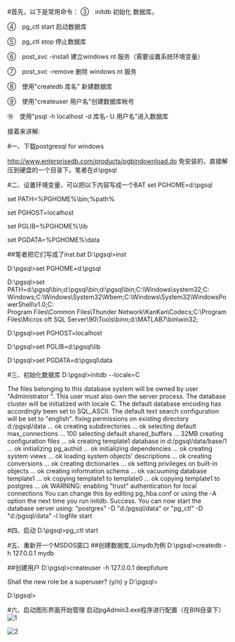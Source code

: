 
#首先，以下是常用命令：
③　initdb 初始化 数据库。

④　pg_ctl start 启动数据库

⑤　pg_ctl stop 停止数据库

⑥　post_svc -install 建立windows nt 服务（需要设置系统环境变量）

⑦　post_svc -remove 删除 windows nt 服务

⑧　使用"createdb 库名" 新建数据库

⑨　使用"createuser 用户名"创建数据库帐号

⑩　使用"psql -h localhost -d 库名- U 用户名"进入数据库

接着来讲解:

#一、下载postgresql for windows

http://www.enterprisedb.com/products/pgbindownload.do
免安装的，直接解压到硬盘的一个目录下。笔者在d:\pgsql

#二、设置环境变量，可以把以下内容写成一个BAT
set PGHOME=d:\pgsql

set PATH=%PGHOME%\bin;%path%

set PGHOST=localhost

set PGLIB=%PGHOME%\lib

set PGDATA=%PGHOME%\data

##笔者把它们写成了inst.bat
D:\pgsql>inst

D:\pgsql>set PGHOME=d:\pgsql

D:\pgsql>set PATH=d:\pgsql\bin;d:\pgsql\bin;d:\pgsql\bin;C:\Windows\system32;C:\
Windows;C:\Windows\System32\Wbem;C:\Windows\System32\WindowsPowerShell\v1.0\;C:\
Program Files\Common Files\Thunder Network\KanKan\Codecs;C:\Program Files\Micros
oft SQL Server\90\Tools\binn\;d:\MATLAB7\bin\win32;

D:\pgsql>set PGHOST=localhost

D:\pgsql>set PGLIB=d:\pgsql\lib

D:\pgsql>set PGDATA=d:\pgsql\data

#三、初始化数据库
D:\pgsql>initdb --locale=C

The files belonging to this database system will be owned by user "Administrator
".
This user must also own the server process.
The database cluster will be initialized with locale C.
The default database encoding has accordingly been set to SQL_ASCII.
The default text search configuration will be set to "english".
fixing permissions on existing directory d:/pgsql/data ... ok
creating subdirectories ... ok
selecting default max_connections ... 100
selecting default shared_buffers ... 32MB
creating configuration files ... ok
creating template1 database in d:/pgsql/data/base/1 ... ok
initializing pg_authid ... ok
initializing dependencies ... ok
creating system views ... ok
loading system objects' descriptions ... ok
creating conversions ... ok
creating dictionaries ... ok
setting privileges on built-in objects ... ok
creating information schema ... ok
vacuuming database template1 ... ok
copying template1 to template0 ... ok
copying template1 to postgres ... ok
WARNING: enabling "trust" authentication for local connections
You can change this by editing pg_hba.conf or using the -A option the
next time you run initdb.
Success. You can now start the database server using:
    "postgres" -D "d:/pgsql/data"
or
    "pg_ctl" -D "d:/pgsql/data" -l logfile start

#四、启动
D:\pgsql>pg_ctl start

#五、重新开一个MSDOS窗口
##创建数据库,以mydb为例
D:\pgsql>createdb -h 127.0.0.1 mydb

##创建用户
D:\pgsql>createuser -h 127.0.0.1 deepfuture

Shall the new role be a superuser? (y/n) y
D:\pgsql>

D:\pgsql>

#六、启动图形界面开始管理
启动pgAdmin3.exe程序进行配置（在BIN目录下）
![1](https://raw.github.com/luowei/demo-repo/blob/master/doc/img/db/postgresql_admin_1.jpg)

![2](https://raw.github.com/luowei/demo-repo/blob/master/doc/img/db/postgresql_admin_1.jpg)
